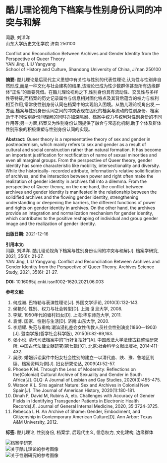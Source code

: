# 酷儿理论视角下档案与性别身份认同的冲突与和解

闫静, 刘洋洋  
山东大学历史文化学院 济南 250100  

Conflict and Reconciliation Between Archives and Gender Identity from the Perspective of Queer Theory  
YAN Jing, LIU Yangyang  
School of History and Culture, Shandong University of China, Ji'nan 250100

**摘要:** 酷儿理论是后现代主义思想中有关性与性别的代表性理论,认为性与性别非自然形成,而是一种文化与社会建构的结果,该理论已成为性少数群体甚至所有边缘群体“正名”的重要凭借。在酷儿理论视角之下,性别身份具有流动性、交叉性与多样性等特征,而档案的历史记录属性与信息相对固化特点及其背后蕴含的权力与权利相互作用,常常使性别身份认同在档案中的实现陷入困境。从酷儿理论视角出发,一方面,档案与性别身份认同之间的冲突表现在固化的档案与流动的性别身份、档案助于不同性别身份间理解的同时亦加深隔阂、档案中权力与权利对性别身份的不同作用等;另一方面,档案又为性别身份认同提供了融合与常态化机制,助于个体及群体性别形象的积极重塑与性别身份认同的实现。

**Abstract:** Queer theory is a representative theory of sex and gender in postmodernism, which mainly refers to sex and gender as a result of cultural and social construction rather than natural formation. It has become an important justification for rectification of name of sexual minorities and even all marginal groups. From the perspective of Queer theory, gender identity has some characteristic like mobility, intersectionality and diversity. While the historically- recorded attribute, information's relative solidification of archives, and the interaction between power and right often make the realization of gender identity in archives fall into a dilemma. From the perspective of Queer theory, on the one hand, the conflict between archives and gender identity is manifested in the relationship between the solidified archives and the flowing gender identity, strengthening understanding or deepening the barriers, the different functions of power and rights on gender identity in archives. On the other hand, the archives provide an integration and normalization mechanism for gender identity, which contributes to the positive reshaping of individual and group gender image and the realization of gender identity.

**出版日期:** 2021-12-16

**引用本文:**  
闫静, 刘洋洋. 酷儿理论视角下档案与性别身份认同的冲突与和解\[J\]. 档案学研究, 2021, 35(6): 21-27.  
YAN Jing, LIU Yangyang. Conflict and Reconciliation Between Archives and Gender Identity from the Perspective of Queer Theory. Archives Science Study, 2021, 35(6): 21-27.

**DOI:** 10.16065/j.cnki.issn1002-1620.2021.06.003

**参考文献:**

1. 何成洲. 巴特勒与表演性理论\[J\]. 外国文学评论, 2010(3):132-143.
2. 侯艳兴. 性别、权力与社会转型\[D\]. 上海:复旦大学, 2008.
3. 李斌. 1950年代的塘村妇女\[D\]. 上海:华东师范大学, 2011.
4. 袁博. 国家、性别与生活\[D\]. 济南:山东大学, 2020.
5. 李期耀. 失范与重构:潮汕浸礼差会女性传教人员社会性别演变(1860—1903)\[J\]. 暨南学报(哲学社会科学版), 2015(9):82-89,163.
6. 张小也. 清代司法档案中的“行奸复拒奸”\[A\]. 中国政法大学法律古籍整理研究所. 中国古代法律文献研究(第七辑)\[C\]. 北京:社会科学文献出版社, 2014:411-432.
7. 吴欣. 婚姻诉讼案件中妇女社会性别的建立—以清代直、陕、豫、鲁地区判牍、档案资料为例\[J\]. 妇女研究论丛, 2009(4):52-57.
8. Phoebe K M. Through the Lens of Modernity: Reflections on the(Colonial) Cultural Archive of Sexuality and Gender in South Africa\[J\]. GLQ: A Journal of Lesbian and Gay Studies, 2020(3):455-475.
9. Watson K L. Sins against Nature: Sex and Archives in Colonial New Spain\[J\]. The Journal of American History, 2020(1):180-181.
10. Dinah F, David M, Rubins A, etc. Challenges with Accuracy of Gender Fields in Identifying Transgender Patients in Electronic Health Records\[J\]. Journal of General Internal Medicine, 2020, 35:3724-3725.
11. Rebecca L H. An Archive of Shame: Gender, Embodiment, and Citizenship in Contemporary American Culture\[D\]. Ann Arbor: Texas A&M University, 2012.

**标签:** 酷儿理论, 性别身份, 档案学, 后现代主义, 信息权力, 文化建构, 边缘群体

![档案学研究](https://journal12.magtechjournal.com/Jwk_dax/images/logo.jpg)  
![关于酷儿理论的参考图像](http://journal12.magtechjournal.com/Jwk_dax/images/qyp.jpg)  
![关于性别研究的参考图像](http://journal12.magtechjournal.com/Jwk_dax/images/hyp.jpg)
